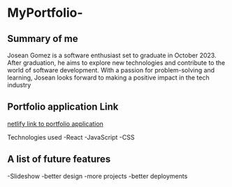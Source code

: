 # MyPortfolio-

## Summary of me 
Josean Gomez is a software enthusiast set to graduate in October 2023. After graduation, he aims to explore new technologies and contribute to  the world of software development. With a passion for problem-solving and learning, Josean looks forward to making a positive impact in the tech industry


## Portfolio application Link
[netlify link to portfolio application](https://portfoliojosean.netlify.app/)

Technologies used
-React
-JavaScript
-CSS

## A list of future features
-Slideshow
-better design 
-more  projects
-better deployments
